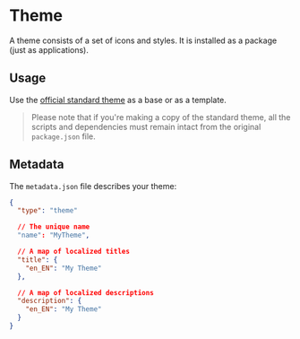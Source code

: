 # Theme

A theme consists of a set of icons and styles. It is installed as a package (just as applications).

## Usage

Use the [official standard theme](https://github.com/os-js/osjs-standard-theme) as a base or as a template.

> Please note that if you're making a copy of the standard theme, all the scripts and dependencies must remain intact from the original `package.json` file.

## Metadata

The `metadata.json` file describes your theme:

```json
{
  "type": "theme"

  // The unique name
  "name": "MyTheme",

  // A map of localized titles
  "title": {
    "en_EN": "My Theme"
  },

  // A map of localized descriptions
  "description": {
    "en_EN": "My Theme"
  }
}
```
